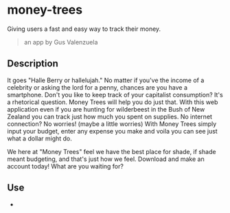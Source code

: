# money-trees
Giving users a fast and easy way to track their money. 
> an app by Gus Valenzuela

## Description
It goes "Halle Berry or hallelujah." No matter if you've the income of a celebrity or asking the lord for a penny, chances are you have a smartphone. Don't you like to keep track of your capitalist consumption? It's a rhetorical question. Money Trees will help you do just that. With this web application even if you are hunting for wilderbeest in the Bush of New Zealand you can track just how much you spent on supplies. No internet connection? No worries! (maybe a little worries) With Money Trees simply input your budget, enter any expense you make and voila you can see just what a dollar might do. 

We here at "Money Trees" feel we have the best place for shade, if shade meant budgeting, and that's just how we feel. Download and make an account today! What are you waiting for?

## Use
 - 